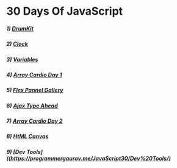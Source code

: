 # 30 Days Of JavaScript
##### 1) [DrumKit](https://programmergaurav.me/JavaScript30/DrumKit/)
##### 2) [Clock](https://programmergaurav.me/JavaScript30/Clock/)
##### 3) [Variables](https://programmergaurav.me/JavaScript30/Variables/)
##### 4) [Array Cardio Day 1](https://programmergaurav.me/JavaScript30/Array%20Cardio%20Day%201/)
##### 5) [Flex Pannel Gallery](https://programmergaurav.me/JavaScript30/Flex%20Panel%20Gallery/)
##### 6) [Ajax Type Ahead](https://programmergaurav.me/JavaScript30/Ajax%20Type%20Ahead/)
##### 7) [Array Cardio Day 2](https://programmergaurav.me/JavaScript30/Array%20Cardio%20Day%202/)
##### 8) [HtML Canvas](https://programmergaurav.me/JavaScript30/HTML5%20Canvas/)
##### 9) [Dev Tools]((https://programmergaurav.me/JavaScript30/Dev%20Tools/)